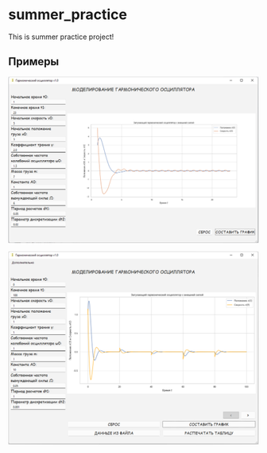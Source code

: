 # summer_practice
This is summer practice project!

## Примеры

![Logo](/examples/Example1.png)

![Logo](/examples/Example2.png)
